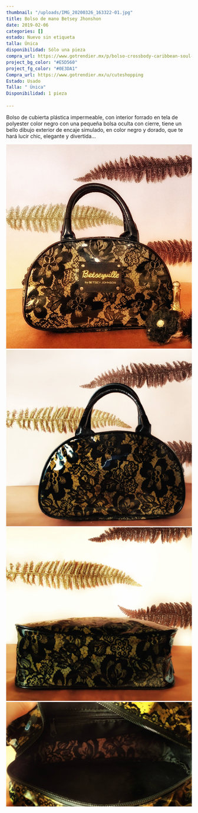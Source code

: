 ```yaml
---
thumbnail: "/uploads/IMG_20200326_163322-01.jpg"
title: Bolso de mano Betsey Jhonshon
date: 2019-02-06
categories: []
estado: Nuevo sin etiqueta
talla: Única
disponibilidad: Sólo una pieza
compra_url: https://www.gotrendier.mx/p/bolso-crossbody-caribbean-soul-3179171
project_bg_color: "#E5D560"
project_fg_color: "#0E3DA1"
Compra_url: https://www.gotrendier.mx/u/cuteshopping
Estado: Usado
Talla: " Única"
Disponibilidad: 1 pieza

---
```

Bolso de cubierta plástica impermeable, con interior forrado en tela de polyester color negro con una pequeña bolsa oculta con cierre, tiene un  bello dibujo exterior de encaje simulado, en color negro y dorado, que te hará lucir chic, elegante y divertida...

![](/uploads/IMG_20200326_163322-01.jpg)![](/uploads/IMG_20200329_154255-01.jpg)![](/uploads/IMG_20200329_154323-01.jpg)![](/uploads/IMG_20200329_155248-01.jpg)